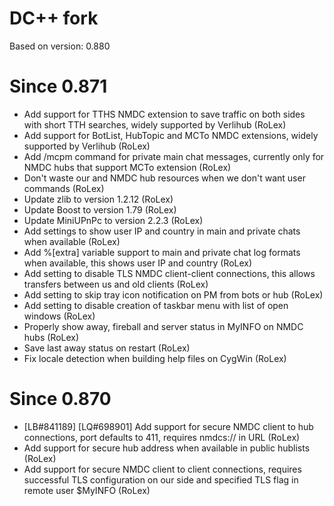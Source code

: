 # DC++ fork
Based on version: 0.880
# Since 0.871
* Add support for TTHS NMDC extension to save traffic on both sides with short TTH searches, widely supported by Verlihub (RoLex)
* Add support for BotList, HubTopic and MCTo NMDC extensions, widely supported by Verlihub (RoLex)
* Add /mcpm command for private main chat messages, currently only for NMDC hubs that support MCTo extension (RoLex)
* Don't waste our and NMDC hub resources when we don't want user commands (RoLex)
* Update zlib to version 1.2.12 (RoLex)
* Update Boost to version 1.79 (RoLex)
* Update MiniUPnPc to version 2.2.3 (RoLex)
* Add settings to show user IP and country in main and private chats when available (RoLex)
* Add %[extra] variable support to main and private chat log formats when available, this shows user IP and country (RoLex)
* Add setting to disable TLS NMDC client-client connections, this allows transfers between us and old clients (RoLex)
* Add setting to skip tray icon notification on PM from bots or hub (RoLex)
* Add setting to disable creation of taskbar menu with list of open windows (RoLex)
* Properly show away, fireball and server status in MyINFO on NMDC hubs (RoLex)
* Save last away status on restart (RoLex)
* Fix locale detection when building help files on CygWin (RoLex)

# Since 0.870
* [LB#841189] [LQ#698901] Add support for secure NMDC client to hub connections, port defaults to 411, requires nmdcs:// in URL (RoLex)
* Add support for secure hub address when available in public hublists (RoLex)
* Add support for secure NMDC client to client connections, requires successful TLS configuration on our side and specified TLS flag in remote user $MyINFO (RoLex)
